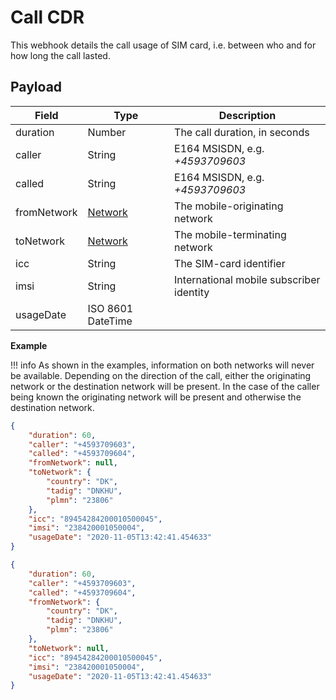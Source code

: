 # Call CDR

This webhook details the call usage of SIM card, i.e. between who and for how long the call lasted.

## Payload

| Field       | Type                                                     | Description                              |
|-------------|----------------------------------------------------------|------------------------------------------|
| duration    | Number                                                   | The call duration, in seconds            |
| caller      | String                                                   | E164 MSISDN, e.g. *+4593709603*          |
| called      | String                                                   | E164 MSISDN, e.g. *+4593709603*          |
| fromNetwork | [Network](../../general-information/data-types/#network) | The mobile-originating network           |
| toNetwork   | [Network](../../general-information/data-types/#network) | The mobile-terminating network           |
| icc         | String                                                   | The SIM-card identifier                  |
| imsi        | String                                                   | International mobile subscriber identity |
| usageDate   | ISO 8601 DateTime                                        |                                          |

**Example**

!!! info
	As shown in the examples, information on both networks will never be available. 
    Depending on the direction of the call, either the originating network or the destination network will be present.
    In the case of the caller being known the originating network will be present and otherwise the destination network.

```json
{
    "duration": 60,
    "caller": "+4593709603",
    "called": "+4593709604",
    "fromNetwork": null,
    "toNetwork": {
        "country": "DK",
        "tadig": "DNKHU",
        "plmn": "23806"
    },
    "icc": "89454284200010500045",
    "imsi": "238420001050004",
    "usageDate": "2020-11-05T13:42:41.454633"
}
```

```json
{
    "duration": 60,
    "caller": "+4593709603",
    "called": "+4593709604",
    "fromNetwork": {
        "country": "DK",
        "tadig": "DNKHU",
        "plmn": "23806"
    },
    "toNetwork": null,
    "icc": "89454284200010500045",
    "imsi": "238420001050004",
    "usageDate": "2020-11-05T13:42:41.454633"
}
```
